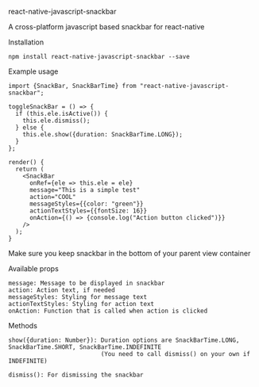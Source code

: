 react-native-javascript-snackbar

A cross-platform javascript based snackbar for react-native

Installation

    npm install react-native-javascript-snackbar --save

Example usage

    import {SnackBar, SnackBarTime} from "react-native-javascript-snackbar";

    toggleSnackBar = () => {
      if (this.ele.isActive()) {
        this.ele.dismiss();
      } else {
        this.ele.show({duration: SnackBarTime.LONG});
      }
    };

    render() {
      return (
        <SnackBar
          onRef={ele => this.ele = ele}
          message="This is a simple test"
          action="COOL"
          messageStyles={{color: "green"}}
          actionTextStyles={{fontSize: 16}}
          onAction={() => {console.log("Action button clicked")}}
        />
      );
    }

Make sure you keep snackbar in the bottom of your parent view container

Available props

    message: Message to be displayed in snackbar
    action: Action text, if needed
    messageStyles: Styling for message text
    actionTextStyles: Styling for action text
    onAction: Function that is called when action is clicked

Methods

    show({duration: Number}): Duration options are SnackBarTime.LONG, SnackBarTime.SHORT, SnackBarTime.INDEFINITE
                              (You need to call dismiss() on your own if INDEFINITE)

    dismiss(): For dismissing the snackbar